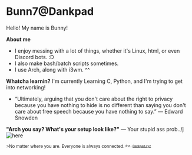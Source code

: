 # Bunn7@Dankpad

Hello! My name is Bunny!

**About me**
 * I enjoy messing with a lot of things, whether it's Linux, html, or even Discord bots. :D
 * I also make bash/batch scripts sometimes.
 * I use Arch, along with i3wm. ^^

**Whatcha learnin?**
I'm currently Learning C, Python, and I'm trying to get into networking!

* “Ultimately, arguing that you don't care about the right to privacy because you have nothing to hide is no different than saying you don't care about free speech because you have nothing to say.”
― Edward Snowden

**"Arch you say? What's your setup look like?"**
― Your stupid ass prob../j
![here](https://github.com/Bunn7/Kerfuffle404/blob/main/waowdank.png)

<sup>>No matter where you are. Everyone is always connected.</sub>
<sup><sub>Pst...<a href="https://dankpad.xyz">Dankpad.xyz</a></sub></sup>
